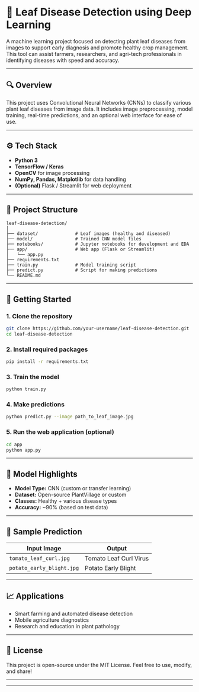 
# 🍃 Leaf Disease Detection using Deep Learning

A machine learning project focused on detecting plant leaf diseases from images to support early diagnosis and promote healthy crop management. This tool can assist farmers, researchers, and agri-tech professionals in identifying diseases with speed and accuracy.

---

## 🔍 Overview

This project uses Convolutional Neural Networks (CNNs) to classify various plant leaf diseases from image data. It includes image preprocessing, model training, real-time predictions, and an optional web interface for ease of use.

---

## ⚙️ Tech Stack

- **Python 3**
- **TensorFlow / Keras**
- **OpenCV** for image processing
- **NumPy, Pandas, Matplotlib** for data handling
- **(Optional)** Flask / Streamlit for web deployment

---

## 📂 Project Structure

```
leaf-disease-detection/
│
├── dataset/              # Leaf images (healthy and diseased)
├── model/                # Trained CNN model files
├── notebooks/            # Jupyter notebooks for development and EDA
├── app/                  # Web app (Flask or Streamlit)
│   └── app.py
├── requirements.txt
├── train.py              # Model training script
├── predict.py            # Script for making predictions
└── README.md
```

---

## 🚀 Getting Started

### 1. Clone the repository
```bash
git clone https://github.com/your-username/leaf-disease-detection.git
cd leaf-disease-detection
```

### 2. Install required packages
```bash
pip install -r requirements.txt
```

### 3. Train the model
```bash
python train.py
```

### 4. Make predictions
```bash
python predict.py --image path_to_leaf_image.jpg
```

### 5. Run the web application (optional)
```bash
cd app
python app.py
```

---

## 🧠 Model Highlights

- **Model Type:** CNN (custom or transfer learning)
- **Dataset:** Open-source PlantVillage or custom
- **Classes:** Healthy + various disease types
- **Accuracy:** ~90% (based on test data)

---

## 🌿 Sample Prediction

| Input Image                      | Output |
|----------------------------------|--------|
| `tomato_leaf_curl.jpg`           | Tomato Leaf Curl Virus |
| `potato_early_blight.jpg`        | Potato Early Blight     |

---

## 📈 Applications

- Smart farming and automated disease detection
- Mobile agriculture diagnostics
- Research and education in plant pathology

---

## 📘 License

This project is open-source under the MIT License. Feel free to use, modify, and share!

---


---
